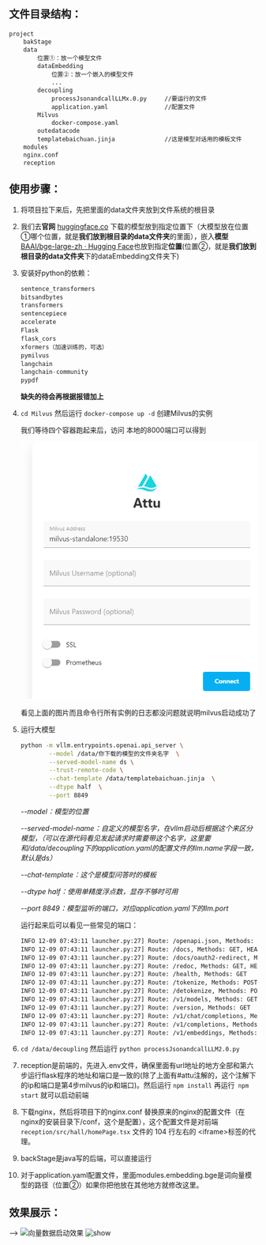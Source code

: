 

## 文件目录结构：

```
project
	bakStage
	data
		位置①：放一个模型文件
		dataEmbedding
			位置②：放一个嵌入的模型文件
			...
		decoupling
			processJsonandcallLLMx.0.py 	//要运行的文件
			application.yaml  				//配置文件
		Milvus
			docker-compose.yaml
		outedatacode
		templatebaichuan.jinja 				//这是模型对话用的模板文件
	modules
	nginx.conf
	reception
```





## 使用步骤：

1. 将项目拉下来后，先把里面的data文件夹放到文件系统的根目录 

2. 我们去**官网** [huggingface.co](https://huggingface.co/baichuan-inc/Baichuan2-7B-Chat/tree/main) 下载的模型放到指定位置下（大模型放在位置①哪个位置，就是**我们放到根目录的data文件夹**的里面），嵌入**模型**[BAAI/bge-large-zh · Hugging Face](https://huggingface.co/BAAI/bge-large-zh)也放到指定**位置**(位置②，就是**我们放到根目录的data文件夹**下的dataEmbedding文件夹下)

3. 安装好python的依赖：

   ```python
   sentence_transformers
   bitsandbytes        
   transformers  
   sentencepiece  
   accelerate                 
   Flask               
   flask_cors    
   xformers（加速训练的，可选）   
   pymilvus   
   langchain   
   langchain-community   
   pypdf  
   ```

    **缺失的待会再根据报错加上**

4. `cd Milvus` 然后运行 `docker-compose up -d` 创建Milvus的实例

   我们等待四个容器跑起来后，访问 本地的8000端口可以得到

   ![向量数据启动效果](./assets/attu.png)

   看见上面的图片而且命令行所有实例的日志都没问题就说明milvus启动成功了

5. 运行大模型

   ```bash
   python -m vllm.entrypoints.openai.api_server \
           --model /data/你下载的模型的文件夹名字  \
           --served-model-name ds \
           --trust-remote-code \
           --chat-template /data/templatebaichuan.jinja  \
           --dtype half  \
           --port 8849
   ```

   *--model：模型的位置*

   *--served-model-name：自定义的模型名字，在vllm启动后根据这个来区分模型，（可以在源代码看见发起请求时需要带这个名字，这里要和/data/decoupling下的application.yaml的配置文件的llm.name字段一致，默认是ds）*

   *--chat-template：这个是模型问答时的模板*

   *--dtype half：使用单精度浮点数，显存不够时可用*

   *--port 8849：模型监听的端口，对应application.yaml下的llm.port*

   运行起来后可以看见一些常见的端口：

   ```bash
   INFO 12-09 07:43:11 launcher.py:27] Route: /openapi.json, Methods: GET, HEAD
   INFO 12-09 07:43:11 launcher.py:27] Route: /docs, Methods: GET, HEAD
   INFO 12-09 07:43:11 launcher.py:27] Route: /docs/oauth2-redirect, Methods: GET, HEAD
   INFO 12-09 07:43:11 launcher.py:27] Route: /redoc, Methods: GET, HEAD
   INFO 12-09 07:43:11 launcher.py:27] Route: /health, Methods: GET
   INFO 12-09 07:43:11 launcher.py:27] Route: /tokenize, Methods: POST
   INFO 12-09 07:43:11 launcher.py:27] Route: /detokenize, Methods: POST
   INFO 12-09 07:43:11 launcher.py:27] Route: /v1/models, Methods: GET
   INFO 12-09 07:43:11 launcher.py:27] Route: /version, Methods: GET
   INFO 12-09 07:43:11 launcher.py:27] Route: /v1/chat/completions, Methods: POST
   INFO 12-09 07:43:11 launcher.py:27] Route: /v1/completions, Methods: POST
   INFO 12-09 07:43:11 launcher.py:27] Route: /v1/embeddings, Methods: POST
   ```

6. `cd /data/decoupling` 然后运行 `python processJsonandcallLLM2.0.py `

7. reception是前端的，先进入.env文件，确保里面有url地址的地方全部和第六步运行flask程序的地址和端口是一致的(除了上面有#attu注解的，这个注解下的ip和端口是第4步milvus的ip和端口)。然后运行 `npm install` 再运行` npm start` 就可以启动前端

8. 下载nginx，然后将项目下的nginx.conf 替换原来的nginx的配置文件（在nginx的安装目录下/conf，这个是配置），这个配置文件是对前端`reception/src/hall/homePage.tsx` 文件的 104 行左右的  \<iframe>标签的代理。

9. backStage是java写的后端，可以直接运行

10. 对于application.yaml配置文件，里面modules.embedding.bge是词向量模型的路径（位置②）如果你把他放在其他地方就修改这里。



## 效果展示：

-->
   ![向量数据启动效果](./assets/show2.gif)
![show]([./assets/show2.gif](https://github.com/superSukhoi57/AI-assisted-contract-review-system/blob/main/assets/show2.gif))
